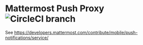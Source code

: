 # Mattermost Push Proxy ![CircleCI branch](https://img.shields.io/circleci/project/github/skymailbr/proxy-push-notification/master.svg)

See https://developers.mattermost.com/contribute/mobile/push-notifications/service/
